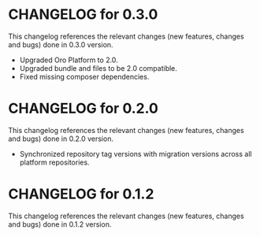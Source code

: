 # CHANGELOG for 0.3.0

This changelog references the relevant changes (new features, changes and bugs) done in 0.3.0 version.

  * Upgraded Oro Platform to 2.0.
  * Upgraded bundle and files to be 2.0 compatible.
  * Fixed missing composer dependencies.


# CHANGELOG for 0.2.0

This changelog references the relevant changes (new features, changes and bugs) done in 0.2.0 version.

  * Synchronized repository tag versions with migration versions across all platform repositories.


# CHANGELOG for 0.1.2

This changelog references the relevant changes (new features, changes and bugs) done in 0.1.2 version.


